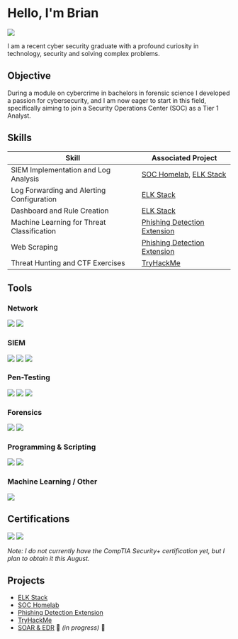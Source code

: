 # Hello, I'm Brian
<a href="https://www.linkedin.com/in/brian-jakobs-1932b51b6/"><img src="https://img.shields.io/badge/-LinkedIn-0072b1?&style=for-the-badge&logo=linkedin&logoColor=white" /></a>

I am a recent cyber security graduate with a profound curiosity in technology, security and solving complex problems.

## Objective

During a module on cybercrime in bachelors in forensic science I developed a passion for cybersecurity, and I am now eager to start in this field, specifically aiming to join a Security Operations Center (SOC) as a Tier 1 Analyst.

## Skills

| Skill                                          | Associated Project                      |
|-----------------------------------------------|------------------------------------------|
| SIEM Implementation and Log Analysis          | <a href="https://github.com/Bri-Sec/SOC-Homelab/tree/main">SOC Homelab</a>, <a href="https://github.com/Bri-Sec/ELK-Stack/tree/main">ELK Stack</a> |
| Log Forwarding and Alerting Configuration     | <a href="https://github.com/Bri-Sec/ELK-Stack/tree/main">ELK Stack</a> |
| Dashboard and Rule Creation                   | <a href="https://github.com/Bri-Sec/ELK-Stack/tree/main">ELK Stack</a> |
| Machine Learning for Threat Classification    | <a href="https://github.com/Bri-Sec/Phishing-Detection-Extension/tree/main">Phishing Detection Extension</a> |
| Web Scraping                                  | <a href="https://github.com/Bri-Sec/Phishing-Detection-Extension/tree/main">Phishing Detection Extension</a> |
| Threat Hunting and CTF Exercises              | <a href="https://github.com/Bri-Sec/TryHackMe/tree/main">TryHackMe</a> |


## Tools

### Network  
<div>  
  <img src="https://img.shields.io/badge/-Wireshark-1679A7?&style=for-the-badge&logo=Wireshark&logoColor=white" />  
  <img src="https://img.shields.io/badge/-Nmap-4F5D95?&style=for-the-badge&logo=Nmap&logoColor=white" />  
</div>


### SIEM  
<div>  
  <img src="https://img.shields.io/badge/-Splunk-000000?&style=for-the-badge&logo=Splunk&logoColor=white" />  
  <img src="https://img.shields.io/badge/-Elastic-005571?&style=for-the-badge&logo=Elastic&logoColor=white" />  
  <img src="https://img.shields.io/badge/-Kibana-E8478B?&style=for-the-badge&logo=Kibana&logoColor=white" />  
</div>

### Pen-Testing  
<div>  
  <img src="https://img.shields.io/badge/-Metasploit-5085A5?&style=for-the-badge&logo=metasploit&logoColor=white" />  
  <img src="https://img.shields.io/badge/-Burp_Suite-FF5722?&style=for-the-badge&logo=PortSwigger&logoColor=white" />  
  <img src="https://img.shields.io/badge/-PowerShell-012456?&style=for-the-badge&logo=PowerShell&logoColor=white" />  
</div>

### Forensics  
<div>  
  <img src="https://img.shields.io/badge/-Autopsy-00599C?&style=for-the-badge&logo=Autopsy&logoColor=white" />  
  <img src="https://img.shields.io/badge/-FTK-333333?&style=for-the-badge&logo=justice&logoColor=white" />  
</div>

### Programming & Scripting  
<div>  
  <img src="https://img.shields.io/badge/-Python-3776AB?&style=for-the-badge&logo=Python&logoColor=white" />  
  <img src="https://img.shields.io/badge/-SQL-4479A1?&style=for-the-badge&logo=MySQL&logoColor=white" />  
</div>

### Machine Learning / Other  
<div>  
  <img src="https://img.shields.io/badge/-TensorFlow-FF6F00?&style=for-the-badge&logo=TensorFlow&logoColor=white" />  
</div>


## Certifications
<div>
  <img src="https://img.shields.io/badge/Google%20Cybersecurity%20Professional-4285F4?style=for-the-badge&logo=Google&logoColor=white" />
  <img src="https://img.shields.io/badge/-Security%2B-FF0000?&style=for-the-badge&logo=CompTIA&logoColor=white" />
</div>

*Note: I do not currently have the CompTIA Security+ certification yet, but I plan to obtain it this August.*


## Projects
- <a href="https://github.com/Bri-Sec/ELK-Stack/tree/main">ELK Stack</a>
- <a href="https://github.com/Bri-Sec/SOC-Homelab/tree/main">SOC Homelab</a>
- <a href="https://github.com/Bri-Sec/Phishing-Detection-Extension/tree/main">Phishing Detection Extension</a>  
- <a href="https://github.com/Bri-Sec/TryHackMe/tree/main">TryHackMe</a>
- <a href="https://github.com/Bri-Sec/SOAR-/tree/main">SOAR & EDR</a> 🔧 *(in progress)* 🔧

